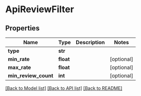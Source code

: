 # ApiReviewFilter

## Properties
Name | Type | Description | Notes
------------ | ------------- | ------------- | -------------
**type** | **str** |  | 
**min_rate** | **float** |  | [optional] 
**max_rate** | **float** |  | [optional] 
**min_review_count** | **int** |  | [optional] 

[[Back to Model list]](../README.md#documentation-for-models) [[Back to API list]](../README.md#documentation-for-api-endpoints) [[Back to README]](../README.md)


